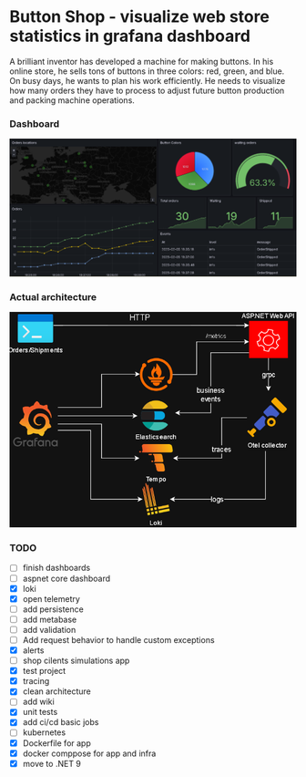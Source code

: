# Button Shop - visualize web store statistics in grafana dashboard

A brilliant inventor has developed a machine for making buttons. In his online store, he sells tons of buttons in three colors: red, green, and blue. On busy days, he wants to plan his work efficiently. He needs to visualize how many orders they have to process to adjust future button production and packing machine operations.


### Dashboard
![dashboard example](/doc/readme_assets/dashboard.png)

### Actual architecture

![alt text](/doc/readme_assets/scheme.png)

### TODO 

- [ ] finish dashboards
- [ ] aspnet core dashboard
- [x] loki
- [x] open telemetry
- [ ] add persistence
- [ ] add metabase
- [ ] add validation
- [ ] Add request behavior to handle custom exceptions
- [x] alerts
- [ ] shop cilents simulations app
- [x] test project
- [x] tracing
- [x] clean architecture
- [ ] add wiki
- [x] unit tests
- [x] add ci/cd basic jobs
- [ ] kubernetes
- [x] Dockerfile for app
- [x] docker comppose for app and infra
- [x] move to .NET 9